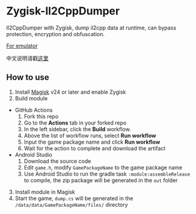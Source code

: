 # Zygisk-Il2CppDumper

Il2CppDumper with Zygisk, dump il2cpp data at runtime, can bypass protection, encryption and
obfuscation.

[For emulator](https://github.com/Perfare/Zygisk-Il2CppDumper/tree/emulator)

中文说明请戳[这里](README.zh-CN.md)

## How to use

1. Install [Magisk](https://github.com/topjohnwu/Magisk) v24 or later and enable Zygisk
2. Build module
  - GitHub Actions
    1. Fork this repo
    2. Go to the **Actions** tab in your forked repo
    3. In the left sidebar, click the **Build** workflow.
      4. Above the list of workflow runs, select **Run workflow**
      5. Input the game package name and click **Run workflow**
      6. Wait for the action to complete and download the artifact
   - Android Studio
      1. Download the source code
      2. Edit `game.h`, modify `GamePackageName` to the game package name
      3. Use Android Studio to run the gradle task `:module:assembleRelease` to compile, the zip package will be generated in the `out` folder
3. Install module in Magisk
4. Start the game, `dump.cs` will be generated in the `/data/data/GamePackageName/files/` directory